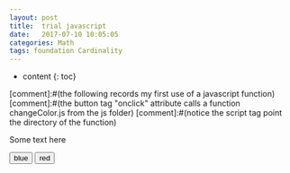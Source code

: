 ```yaml
---
layout: post
title:  trial javascript
date:   2017-07-10 10:05:05
categories: Math
tags: foundation Cardinality
---
```

* content
{: toc}

[comment]:#(the following records my first use of a javascript function)
[comment]:#(the button tag "onclick" attribute calls a function changeColor.js from the js folder)
[comment]:#(notice the script tag point the directory of the function)

<html>
<head>
  <title>getElementById example</title>
</head>
<body>
  <p id="para">Some text here</p>
  <button onclick="changeColor('blue');">blue</button>
  <button onclick="changeColor('red');">red</button>
</body>
</html>

<script src="{{ "/js/changeColor.js " | prepend: site.baseurl }}"></script>


